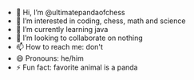 - 👋 Hi, I’m @ultimatepandaofchess
- 👀 I’m interested in coding, chess, math and science
- 🌱 I’m currently learning java
- 💞️ I’m looking to collaborate on nothing
- 📫 How to reach me: don't
- 😄 Pronouns: he/him
- ⚡ Fun fact: favorite animal is a panda

<!---
ultimatepandaofchess/ultimatepandaofchess is a ✨ special ✨ repository because its `README.md` (this file) appears on your GitHub profile.
You can click the Preview link to take a look at your changes.
--->
